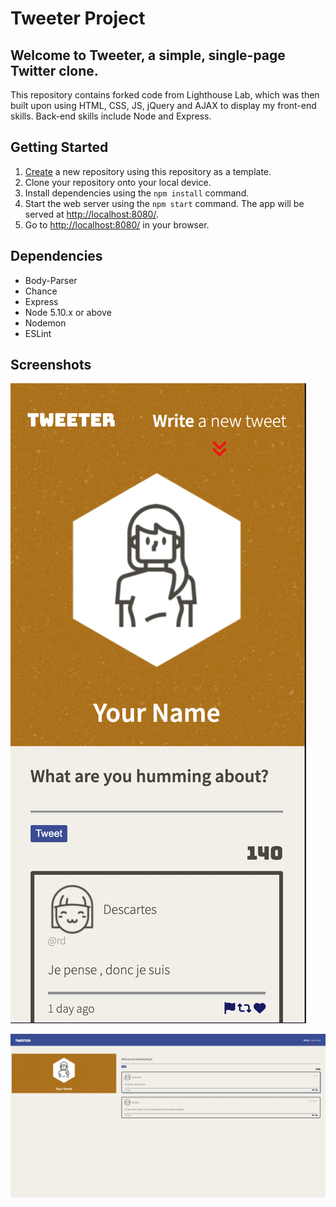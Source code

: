# Tweeter Project

## Welcome to Tweeter, a simple, single-page Twitter clone.

This repository contains forked code from Lighthouse Lab, which was then built upon using HTML, CSS, JS, jQuery and AJAX to display my front-end skills. Back-end skills include Node and Express.

## Getting Started

1. [Create](https://docs.github.com/en/repositories/creating-and-managing-repositories/creating-a-repository-from-a-template) a new repository using this repository as a template.
2. Clone your repository onto your local device.
3. Install dependencies using the `npm install` command.
4. Start the web server using the `npm start` command. The app will be served at <http://localhost:8080/>.
5. Go to <http://localhost:8080/> in your browser.

## Dependencies

-   Body-Parser
-   Chance
-   Express
-   Node 5.10.x or above
-   Nodemon
-   ESLint

## Screenshots

!["Screenshot of Mobile Screen"](https://github.com/binding1/tweeter/blob/master/photos/MobileScreen.png?raw=true)

!["Screenshot of Desktop Screen"](https://github.com/binding1/tweeter/blob/master/photos/DesktopScreen.png?raw=true)
